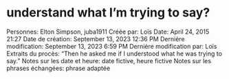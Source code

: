 # understand what I’m trying to say?

Personnes: Elton Simpson, juba1911
Créée par: Loïs
Date: April 24, 2015 21:27
Date de création: September 13, 2023 12:36 PM
Dernière modification: September 13, 2023 6:59 PM
Dernière modification par: Loïs
Extraits du procès: “Then he asked me if I understood what he was trying to say.”
Notes sur les date et heure: date fictive, heure fictive
Notes sur les phrases échangées: phrase adaptée